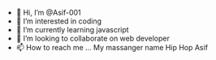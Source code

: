 - 👋 Hi, I’m @Asif-001
- 👀 I’m interested in coding
- 🌱 I’m currently learning javascript
- 💞️ I’m looking to collaborate on web developer
- 📫 How to reach me ... My massanger name Hip Hop Asif

<!---
Asif-001/Asif-001 is a ✨ special ✨ repository because its `README.md` (this file) appears on your GitHub profile.
You can click the Preview link to take a look at your changes.
--->
